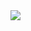 <html>
  <head></head>
  <body><img src="https://react-tooltip.com/assets/images/frigade-a01270d553fcd9230709d2b0b8ab7d3f.png"></body>
</html>
